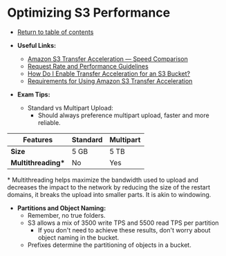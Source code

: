 # Optimizing S3 Performance

* [Return to table of contents](../../../README.md)

* **Useful Links:**
  * [Amazon S3 Transfer Acceleration — Speed Comparison](http://s3-accelerate-speedtest.s3-accelerate.amazonaws.com/en/accelerate-speed-comparsion.html?region=us-east-1&origBucketName=secretcatpics)
  * [Request Rate and Performance Guidelines](https://docs.aws.amazon.com/AmazonS3/latest/dev/request-rate-perf-considerations.html)
  * [How Do I Enable Transfer Acceleration for an S3 Bucket?](https://docs.aws.amazon.com/AmazonS3/latest/user-guide/enable-transfer-acceleration.html)
  * [Requirements for Using Amazon S3 Transfer Acceleration](https://docs.aws.amazon.com/AmazonS3/latest/dev/transfer-acceleration.html#transfer-acceleration-requirements)

* **Exam Tips:**
  * Standard vs Multipart Upload:
    * Should always preference multipart upload, faster and more reliable.

| Features | Standard | Multipart |
| -------- | -------- | --------- |
| **Size** | 5 GB     | 5 TB      |
| **Multithreading\***| No | Yes    |

  \* Multithreading helps maximize the bandwidth used to upload and decreases the impact to the network by reducing the size of the restart domains, it breaks the upload into smaller parts. It is akin to windowing.

  * **Partitions and Object Naming:**
    * Remember, no true folders.
    * S3 allows a mix of 3500 write TPS and 5500 read TPS per partition
      * If you don't need to achieve these results, don't worry about object naming in the bucket.
    * Prefixes determine the partitioning of objects in a bucket.
